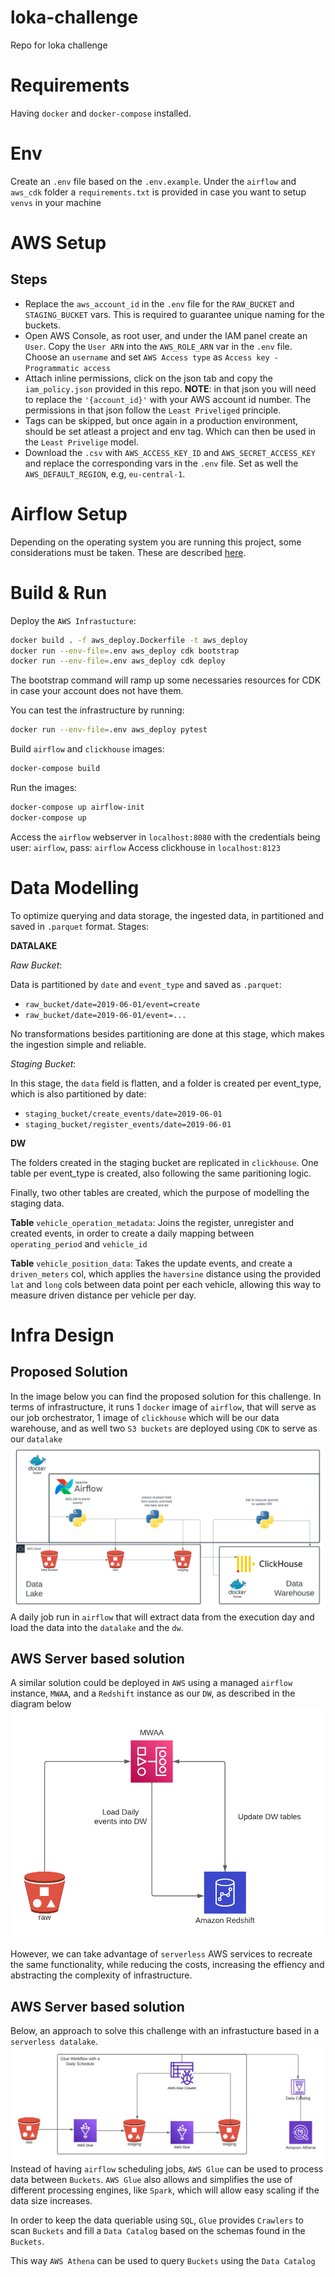# loka-challenge
Repo for loka challenge

# Requirements
Having `docker` and `docker-compose` installed.

# Env
Create an `.env` file based on the `.env.example`.
Under the `airflow` and `aws_cdk` folder a `requirements.txt` is provided in case you want to setup `venvs` in your machine

# AWS Setup
## Steps
- Replace the `aws_account_id` in the `.env` file for the `RAW_BUCKET` and `STAGING_BUCKET` vars. This is required to guarantee unique naming for the buckets.
- Open AWS Console, as root user, and under the IAM panel create an `User`. Copy the `User ARN` into the `AWS_ROLE_ARN` var in the `.env` file.
Choose an `username` and set `AWS Access type` as `Access key - Programmatic access`
- Attach inline permissions, click on the json tab and copy the `iam_policy.json` provided in this repo. **NOTE**: in that json you will need to replace the `'{account_id}'` with your AWS account id number. The permissions in that json follow the `Least Priveliged` principle.
- Tags can be skipped, but once again in a production environment, should be set atleast a project and env tag. Which can then be used in the `Least Privelige` model.
- Download the `.csv` with `AWS_ACCESS_KEY_ID` and `AWS_SECRET_ACCESS_KEY` and replace the corresponding vars in the `.env` file.
Set as well the `AWS_DEFAULT_REGION`, e.g, `eu-central-1`.

# Airflow Setup
Depending on the operating system you are running this project, some considerations must be taken. These are described [here](https://airflow.apache.org/docs/apache-airflow/stable/howto/docker-compose/index.html).

# Build & Run
Deploy the `AWS Infrastucture`:

```bash
docker build . -f aws_deploy.Dockerfile -t aws_deploy
docker run --env-file=.env aws_deploy cdk bootstrap
docker run --env-file=.env aws_deploy cdk deploy
```

The bootstrap command will ramp up some necessaries resources for CDK in case your account does not have them.

You can test the infrastructure by running:
```bash
docker run --env-file=.env aws_deploy pytest
```

Build `airflow` and `clickhouse` images:

```bash
docker-compose build
```

Run the images:

```bash
docker-compose up airflow-init
docker-compose up
```

Access the `airflow` webserver in `localhost:8080` with the credentials being user: `airflow`, pass: `airflow`
Access clickhouse in `localhost:8123`

# Data Modelling
To optimize querying and data storage, the ingested data, in partitioned and saved in `.parquet` format.
Stages: 

**DATALAKE**

*Raw Bucket*: 

Data is partitioned by `date` and `event_type` and saved as `.parquet`:
- `raw_bucket/date=2019-06-01/event=create`
- `raw_bucket/date=2019-06-01/event=...`

No transformations besides partitioning are done at this stage, which makes the ingestion simple and reliable.

*Staging Bucket*:

In this stage, the `data` field is flatten, and a folder is created per event_type, which is also partitioned by date:
- `staging_bucket/create_events/date=2019-06-01`
- `staging_bucket/register_events/date=2019-06-01`

**DW**

The folders created in the staging bucket are replicated in `clickhouse`. One table per event_type is created, also following the same paritioning logic.

Finally, two other tables are created, which the purpose of modelling the staging data. 

**Table** `vehicle_operation_metadata`: Joins the register, unregister and created events, in order to create a daily mapping between `operating_period` and `vehicle_id`


**Table** `vehicle_position_data`: Takes the update events, and create a `driven_meters` col, which applies the `haversine` distance using the provided `lat` and `long` cols between data point per each vehicle, allowing this way to measure driven distance per vehicle per day. 


# Infra Design
## Proposed Solution 
In the image below you can find the proposed solution for this challenge. In terms of infrastructure, it runs 1 `docker` image of `airflow`, that will serve as our job orchestrator, 1 image of `clickhouse` which will be our data warehouse, and as well two `S3 buckets` are deployed using `CDK` to serve as our `datalake`
![plot](./infra_designs/proposed_solution.png)
A daily job run in `airflow` that will extract data from the execution day and load the data into the `datalake` and the `dw`.

## AWS Server based solution
A similar solution could be deployed in `AWS` using a managed `airflow` instance, `MWAA`, and a `Redshift` instance as our `DW`, as described in the diagram below
<img src="./infra_designs/aws_server_based.png" width="600"/>

However, we can take advantage of `serverless` AWS services to recreate the same functionality, while reducing the costs, increasing the effiency and abstracting the complexity of infrastructure.

## AWS Server based solution
Below, an approach to solve this challenge with an infrastucture based in a `serverless datalake`.
![plot](./infra_designs/aws_serverless.png)
Instead of having `airflow` scheduling jobs, `AWS Glue` can be used to process data between `Buckets`. `AWS Glue` also allows and simplifies the use of different processing engines, like `Spark`, which will allow easy scaling if the data size increases. 

In order to keep the data queriable using `SQL`, `Glue` provides `Crawlers` to scan `Buckets` and fill a `Data Catalog` based on the schemas found in the `Buckets`.

This way `AWS Athena` can be used to query `Buckets` using the `Data Catalog`